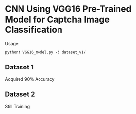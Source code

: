 # CNN Using VGG16 Pre-Trained Model for Captcha Image Classification

Usage:

```
python3 VGG16_model.py -d dataset_v1/
```

## Dataset 1
Acquired 90% Accuracy

## Dataset 2
Still Training